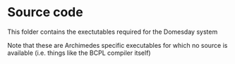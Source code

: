 # Source code
This folder contains the exectutables required for the Domesday system

Note that these are Archimedes specific executables for which no source is available (i.e. things like the BCPL compiler itself)


